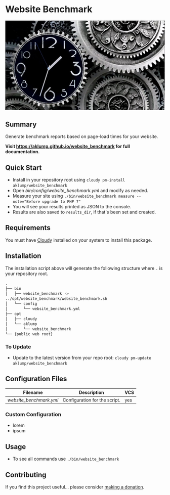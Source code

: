 # Website Benchmark

![website_benchmark](docs/images/website-benchmark.jpg)

## Summary

Generate benchmark reports based on page-load times for your website.

**Visit <https://aklump.github.io/website_benchmark> for full documentation.**

## Quick Start

- Install in your repository root using `cloudy pm-install aklump/website_benchmark`
- Open _bin/config/website_benchmark.yml_ and modify as needed.
- Measure your site using `./bin/website_benchmark measure --note="Before upgrade to PHP 7"`
- You will see your results printed as JSON to the console.
- Results are also saved to `results_dir`, if that's been set and created.

## Requirements

You must have [Cloudy](https://github.com/aklump/cloudy) installed on your system to install this package.

## Installation

The installation script above will generate the following structure where `.` is your repository root.

    .
    ├── bin
    │   ├── website_benchmark -> ../opt/website_benchmark/website_benchmark.sh
    │   └── config
    │       └── website_benchmark.yml
    ├── opt
    │   ├── cloudy
    │   └── aklump
    │       └── website_benchmark
    └── {public web root}

    
### To Update

- Update to the latest version from your repo root: `cloudy pm-update aklump/website_benchmark`

## Configuration Files

| Filename | Description | VCS |
|----------|----------|---|
| _website_benchmark.yml_ | Configuration for the script.  | yes |

### Custom Configuration

* lorem
* ipsum

## Usage

* To see all commands use `./bin/website_benchmark`

## Contributing

If you find this project useful... please consider [making a donation](https://www.paypal.com/cgi-bin/webscr?cmd=_s-xclick&hosted_button_id=4E5KZHDQCEUV8&item_name=Gratitude%20for%20).
